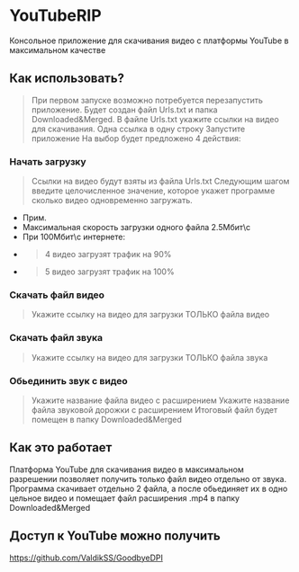 # YouTubeRIP
Консольное приложение для скачивания видео с платформы YouTube в максимальном качестве

## Как использовать?
> При первом запуске возможно потребуется перезапустить приложение. Будет создан файл Urls.txt и папка Downloaded&Merged.
В файле Urls.txt укажите ссылки на видео для скачивания. Одна ссылка в одну строку
Запустите приложение
На выбор будет предложено 4 действия:
### Начать загрузку
> Ссылки на видео будут взяты из файла Urls.txt
> Следующим шагом введите целочисленное значение, которое укажет программе сколько видео одновременно загружать.
* Прим.
* Максимальная скорость загрузки одного файла 2.5Мбит\с
* При 100Мбит\с интернете:
* > 4 видео загрузят трафик на 90%
* > 5 видео загрузят трафик на 100%
### Скачать файл видео
> Укажите ссылку на видео для загрузки ТОЛЬКО файла видео
### Скачать файл звука
> Укажите ссылку на видео для загрузки ТОЛЬКО файла звука
### Обьединить звук с видео
> Укажите название файла видео с расширением
> Укажите название файла звуковой дорожки с расширением
> Итоговый файл будет помещен в папку Downloaded&Merged

## Как это работает
Платформа YouTube для скачивания видео в максимальном разрешении позволяет получить только файл видео отдельно от звука.
Программа скачивает отдельно 2 файла, а после обьединяет их в одно цельное видео и помещает файл расширения .mp4 в папку Downloaded&Merged

## Доступ к YouTube можно получить
https://github.com/ValdikSS/GoodbyeDPI
